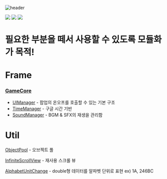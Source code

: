 ![header](https://capsule-render.vercel.app/api?type=Rect&color=auto&height=300&section=header&text=Base%20FrameWork&fontSize=90)


<img src="https://img.shields.io/badge/unity-FFFFFF?style=for-the-badge&logo=unity&logoColor=black"/> <img src="https://img.shields.io/badge/C%23-239120?style=for-the-badge&logo=c-sharp&logoColor=white"/>  <img src="https://img.shields.io/badge/visual%20studio-%235C2D91.svg?&style=for-the-badge&logo=visual%20studio&logoColor=white" />

# 필요한 부분을 떼서 사용할 수 있도록 모듈화가 목적!

# Frame

### [GameCore](https://github.com/hbhdy/HSS_FrameWork/blob/master/DefaultFrameWork_HSS/Assets/Scripts/GameCore.cs)
- [UIManager](https://github.com/hbhdy/HSS_FrameWork/blob/master/DefaultFrameWork_HSS/Assets/Scripts/Manager/UIManager.cs) -  팝업의 온오프를 호출할 수 있는 기본 구조
- [TimeManager](https://github.com/hbhdy/HSS_FrameWork/blob/master/DefaultFrameWork_HSS/Assets/Scripts/Manager/TimeManager.cs) - 구글 시간 기반
- [SoundManager](https://github.com/hbhdy/HSS_FrameWork/blob/master/DefaultFrameWork_HSS/Assets/Scripts/Manager/SoundManager.cs) - BGM & SFX의 재생을 관리함


# Util
[ObjectPool](https://github.com/hbhdy/HSS_FrameWork/blob/master/DefaultFrameWork_HSS/Assets/Scripts/Utillity/ObjectPool.cs) - 오브젝트 풀

[InfiniteScrollView](https://github.com/hbhdy/HSS_FrameWork/blob/master/DefaultFrameWork_HSS/Assets/Scripts/Utillity/InfiniteScrollView.cs) - 재사용 스크롤 뷰 

[AlphabetUnitChange](https://github.com/hbhdy/HSS_FrameWork/blob/master/DefaultFrameWork_HSS/Assets/Scripts/Utillity/AlphabetUnitChange.cs) - double형 데이터를 알파벳 단위로 표현 ex) 1A, 246BC 
